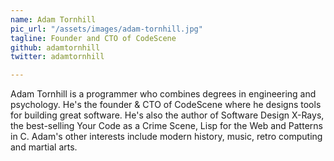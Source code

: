 ```yaml
---
name: Adam Tornhill
pic_url: "/assets/images/adam-tornhill.jpg"
tagline: Founder and CTO of CodeScene
github: adamtornhill
twitter: adamtornhill

---
```

Adam Tornhill is a programmer who combines degrees in engineering and psychology. He's the founder & CTO of CodeScene where he designs tools for building great software. He's also the author of Software Design X-Rays, the best-selling Your Code as a Crime Scene, Lisp for the Web and Patterns in C. Adam's other interests include modern history, music, retro computing and martial arts.